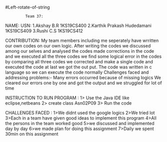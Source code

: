 #Left-rotate-of-string       
             
             Team 37:
NAME:                                   USN:
1.Akshay B.R                         1KS19CS400
2.Karthik Prakash Hudedamani         1KS19CS409 
3.Rushi C.S                          1KS19CS412


CONTRIBUTION:
My team members including me seperately have wrritten our own codes on our own logic. After 
writing the codes we discussed among our selves and analysed the codes made corrections in the code 
and we executed all the three codes we find some logical error in the codes by comparing all three codes 
we corrected and make a single code and executed the code at last we got the out put.
The code was written in c language so we can execute the code normally
Challenges faced and addressing problems:-
Many errors occurred because of missing  logics
We cleared our errors one by one and got the output and we struggled for lot of time

INSTRUCTION TO RUN PROGRAM :
1> Use the Java IDE like eclipse,netbeans 
2> create class Asn02P09
3> Run the code

CHALLENGES FACED :
1>We didnt used the google logics
2>We tried lot 
3>Each in a team have given good ideas to implement this program
4>All the persons in the team worked good 
5>we discussed and implemented day by day 
6>we made plan for doing this assignment
7>Daily we spent 30min on this assignment



